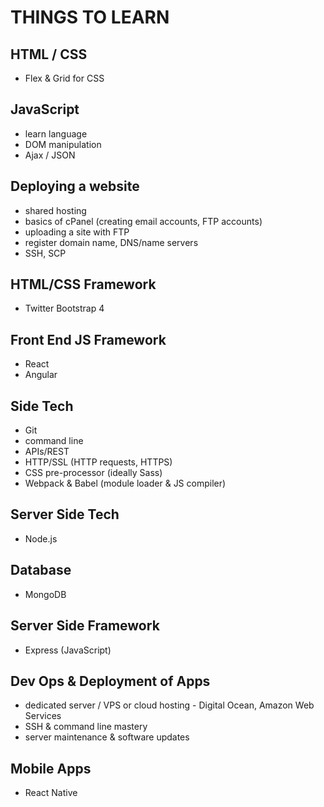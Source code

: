 # THINGS TO LEARN

## HTML / CSS
  * Flex & Grid for CSS
## JavaScript
  * learn language
  * DOM manipulation
  * Ajax / JSON
## Deploying a website
  * shared hosting
  * basics of cPanel (creating email accounts, FTP accounts)
  * uploading a site with FTP
  * register domain name, DNS/name servers
  * SSH, SCP
## HTML/CSS Framework
  * Twitter Bootstrap 4
## Front End JS Framework
  * React
  * Angular
## Side Tech
  * Git
  * command line
  * APIs/REST
  * HTTP/SSL (HTTP requests, HTTPS)
  * CSS pre-processor (ideally Sass)
  * Webpack & Babel (module loader & JS compiler)
## Server Side Tech
 * Node.js
## Database
 * MongoDB
## Server Side Framework
 * Express (JavaScript)
## Dev Ops & Deployment of Apps
 * dedicated server / VPS or cloud hosting - Digital Ocean, Amazon Web Services
 * SSH & command line mastery
 * server maintenance & software updates
## Mobile Apps
 * React Native